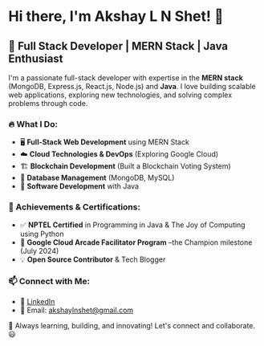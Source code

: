 # Hi there, I'm Akshay L N Shet! 👋

## 🚀 Full Stack Developer | MERN Stack | Java Enthusiast

I'm a passionate full-stack developer with expertise in the **MERN stack** (MongoDB, Express.js, React.js, Node.js) and **Java**. I love building scalable web applications, exploring new technologies, and solving complex problems through code.

### 🔥 What I Do:
- 🖥️ **Full-Stack Web Development** using MERN Stack
- ☁️ **Cloud Technologies & DevOps** (Exploring Google Cloud)
- 🏗 **Blockchain Development** (Built a Blockchain Voting System)
- 💾 **Database Management** (MongoDB, MySQL)
- 📌 **Software Development** with Java

### 🌟 Achievements & Certifications:
- ✅ **NPTEL Certified** in Programming in Java & The Joy of Computing using Python
- 🎯 **Google Cloud Arcade Facilitator Program** –the Champion milestone (July 2024)
- 💡 **Open Source Contributor** & Tech Blogger



### 📫 Connect with Me:
- 💼 [LinkedIn](https://www.linkedin.com/in/akshaylnshet)
- 📧 Email: akshaylnshet@gmail.com

🚀 Always learning, building, and innovating! Let's connect and collaborate. 😃
